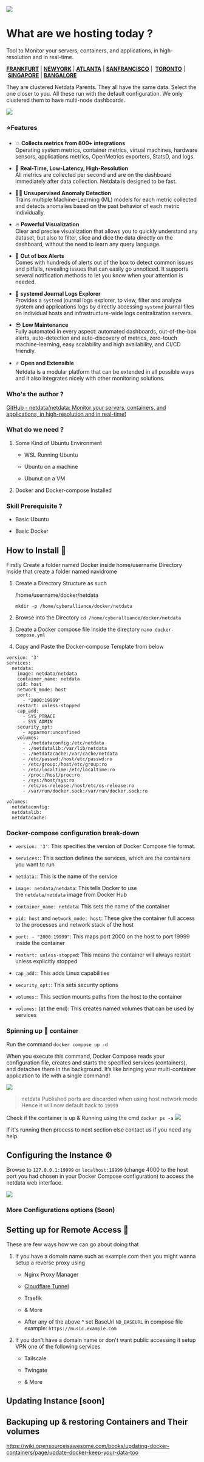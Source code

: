 ![](https://camo.githubusercontent.com/f597a7d5ab43d2afeeafdd5dac89057bef384ca770f4f6f95c3ffa259e39bd80/68747470733a2f2f7777772e6e6574646174612e636c6f75642f696d672f726561646d652d696d616765732f6e6574646174615f726561646d655f6c6f676f5f6461726b2e706e67)

# What are we hosting today ?

Tool to Monitor your servers, containers, and applications, 
in high-resolution and in real-time.

[**FRANKFURT**](https://frankfurt.netdata.rocks/) | [**NEWYORK**](https://newyork.netdata.rocks/) | [**ATLANTA**](https://atlanta.netdata.rocks/) | [**SANFRANCISCO**](https://sanfrancisco.netdata.rocks/) | 
[**TORONTO**](https://toronto.netdata.rocks/) | [**SINGAPORE**](https://singapore.netdata.rocks/) | [**BANGALORE**](https://bangalore.netdata.rocks/)

They are clustered Netdata Parents. They all have the same data. Select the one closer to you. All these run with the default configuration. We only clustered them to have multi-node dashboards.

![](https://i.imgur.com/JWxpSXR.png)

### ⭐Features

- 💥 **Collects metrics from 800+ integrations**  
  Operating system metrics, container metrics, virtual machines, hardware sensors, applications metrics, OpenMetrics exporters, StatsD, and logs.

- 💪 **Real-Time, Low-Latency, High-Resolution**  
  All metrics are collected per second and are on the dashboard immediately after data collection. Netdata is designed to be fast.

- 😶‍🌫️ **Unsupervised Anomaly Detection**  
  Trains multiple Machine-Learning (ML) models for each metric collected and detects anomalies based on the past behavior of each metric individually.

- 🔥 **Powerful Visualization**  
  Clear and precise visualization that allows you to quickly understand any dataset, but also to filter, slice and dice the data directly on the dashboard, without the need to learn any query language.

- 🔔 **Out of box Alerts**  
  Comes with hundreds of alerts out of the box to detect common issues and pitfalls, revealing issues that can easily go unnoticed. It supports several notification methods to let you know when your attention is needed.

- 📖 **systemd Journal Logs Explorer**  
  Provides a `systemd` journal logs explorer, to view, filter and analyze system and applications logs by directly accessing `systemd` journal files on individual hosts and infrastructure-wide logs centralization servers.

- 😎 **Low Maintenance**  
  Fully automated in every aspect: automated dashboards, out-of-the-box alerts, auto-detection and auto-discovery of metrics, zero-touch machine-learning, easy scalability and high availability, and CI/CD friendly.

- ⭐ **Open and Extensible**  
  Netdata is a modular platform that can be extended in all possible ways and it also integrates nicely with other monitoring solutions.

### Who's the author ?

[GitHub - netdata/netdata: Monitor your servers, containers, and applications, in high-resolution and in real-time!](https://github.com/netdata/netdata)

### What do we need ?

1. Some Kind of Ubuntu Environment
   
   - WSL Running Ubuntu
   
   - Ubuntu on a machine
   
   - Ubunut on a VM

2. Docker and Docker-compose Installed

### Skill Prerequisite ?

- Basic Ubuntu

- Basic Docker

## How to Install 🔧

Firstly Create a folder named Docker inside home/username Directory
Inside that create a folder named navidrome

1. Create a Directory Structure as such
   
   /home/username/docker/netdata
   
   `mkdir -p /home/cyberalliance/docker/netdata`

2. Browse into the Directory
   `cd /home/cyberalliance/docker/netdata`

3. Create a Docker compose file inside the directory
   `nano docker-compose.yml`

4. Copy and Paste the Docker-compose Template from below

```
version: '3'
services:
  netdata:
    image: netdata/netdata
    container_name: netdata
    pid: host
    network_mode: host
    port:
      - "2000:19999"
    restart: unless-stopped
    cap_add:
      - SYS_PTRACE
      - SYS_ADMIN
    security_opt:
      - apparmor:unconfined
    volumes:
      - ./netdataconfig:/etc/netdata
      - ./netdatalib:/var/lib/netdata
      - ./netdatacache:/var/cache/netdata
      - /etc/passwd:/host/etc/passwd:ro
      - /etc/group:/host/etc/group:ro
      - /etc/localtime:/etc/localtime:ro
      - /proc:/host/proc:ro
      - /sys:/host/sys:ro
      - /etc/os-release:/host/etc/os-release:ro
      - /var/run/docker.sock:/var/run/docker.sock:ro

volumes:
  netdataconfig:
  netdatalib:
  netdatacache:
```

### Docker-compose configuration break-down

- `version: '3'`: This specifies the version of Docker Compose file format.

- `services:`: This section defines the services, which are the containers you want to run

- `netdata:`: This is the name of the service

- `image: netdata/netdata`: This tells Docker to use the `netdata/netdata` image from Docker Hub

- `container_name: netdata`: This sets the name of the container

- `pid: host` and `network_mode: host`: These give the container full access to the processes and network stack of the host

- `port: - "2000:19999"`: This maps port 2000 on the host to port 19999 inside the container

- `restart: unless-stopped`: This means the container will always restart unless explicitly stopped

- `cap_add:`: This adds Linux capabilities

- `security_opt:`: This sets security options

- `volumes:`: This section mounts paths from the host to the container

- `volumes:` (at the end): This creates named volumes that can be used by services

### Spinning up 🐳 container

Run the command `docker compose up -d`

When you execute this command, Docker Compose reads your configuration file, creates and starts the specified services (containers), and detaches them in the background. It’s like bringing your multi-container application to life with a single command!

![](https://i.imgur.com/uZbi1iD.png)

> netdata Published ports are discarded when using host network mode
> Hence it will now default back to `19999`

Check if the container is up & Running using the cmd `docker ps -a` ![](https://i.imgur.com/C97FFeh.png)

If it's running then process to next section
else contact us if you need any help.

## Configuring the Instance ⚙

Browse to `127.0.0.1:19999` or `localhost:19999` (change 4000 to the host port you had chosen in your Docker Compose configuration) to access the netdata web interface.

![](https://i.imgur.com/U3iv6Cx.png)

### More Configurations options (Soon)

## Setting up for Remote Access 📡

These are few ways how we can go about doing that

1. If you have a domain name such as example.com
   then you might wanna setup a reverse proxy using
   
   - Nginx Proxy Manager
   
   - [Cloudflare Tunnel](https://github.com/godarayudhvir/shownotes/blob/main/Cloudflare/cf_tunnel.md)
   
   - Traefik
   
   - & More
   
   - After any of the above ^ set BaseUrl `ND_BASEURL` in compose file
     example: `https://music.example.com`

2. If you don't have a domain name or don't want public accessing it
   setup VPN one of the following services
   
   - Tailscale
   
   - Twingate
   
   - & More

## Updating Instance [soon]

## Backuping up & restoring Containers and Their volumes

https://wiki.opensourceisawesome.com/books/updating-docker-containers/page/update-docker-keep-your-data-too
